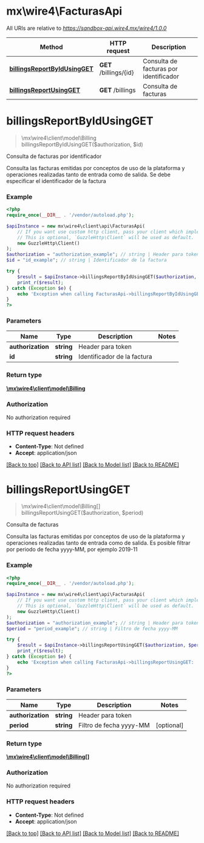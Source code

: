 # mx\wire4\FacturasApi

All URIs are relative to *https://sandbox-api.wire4.mx/wire4/1.0.0*

Method | HTTP request | Description
------------- | ------------- | -------------
[**billingsReportByIdUsingGET**](FacturasApi.md#billingsreportbyidusingget) | **GET** /billings/{id} | Consulta de facturas por identificador
[**billingsReportUsingGET**](FacturasApi.md#billingsreportusingget) | **GET** /billings | Consulta de facturas

# **billingsReportByIdUsingGET**
> \mx\wire4\client\model\Billing billingsReportByIdUsingGET($authorization, $id)

Consulta de facturas por identificador

Consulta las facturas emitidas por conceptos de uso de la plataforma y operaciones realizadas tanto de entrada como de salida. Se debe especificar el identificador de la factura

### Example
```php
<?php
require_once(__DIR__ . '/vendor/autoload.php');

$apiInstance = new mx\wire4\client\api\FacturasApi(
    // If you want use custom http client, pass your client which implements `GuzzleHttp\ClientInterface`.
    // This is optional, `GuzzleHttp\Client` will be used as default.
    new GuzzleHttp\Client()
);
$authorization = "authorization_example"; // string | Header para token
$id = "id_example"; // string | Identificador de la factura

try {
    $result = $apiInstance->billingsReportByIdUsingGET($authorization, $id);
    print_r($result);
} catch (Exception $e) {
    echo 'Exception when calling FacturasApi->billingsReportByIdUsingGET: ', $e->getMessage(), PHP_EOL;
}
?>
```

### Parameters

Name | Type | Description  | Notes
------------- | ------------- | ------------- | -------------
 **authorization** | **string**| Header para token |
 **id** | **string**| Identificador de la factura |

### Return type

[**\mx\wire4\client\model\Billing**](../Model/Billing.md)

### Authorization

No authorization required

### HTTP request headers

 - **Content-Type**: Not defined
 - **Accept**: application/json

[[Back to top]](#) [[Back to API list]](../../README.md#documentation-for-api-endpoints) [[Back to Model list]](../../README.md#documentation-for-models) [[Back to README]](../../README.md)

# **billingsReportUsingGET**
> \mx\wire4\client\model\Billing[] billingsReportUsingGET($authorization, $period)

Consulta de facturas

Consulta las facturas emitidas por conceptos de uso de la plataforma y operaciones realizadas tanto de entrada como de salida. Es posible filtrar por periodo de fecha yyyy-MM, por ejemplo 2019-11

### Example
```php
<?php
require_once(__DIR__ . '/vendor/autoload.php');

$apiInstance = new mx\wire4\client\api\FacturasApi(
    // If you want use custom http client, pass your client which implements `GuzzleHttp\ClientInterface`.
    // This is optional, `GuzzleHttp\Client` will be used as default.
    new GuzzleHttp\Client()
);
$authorization = "authorization_example"; // string | Header para token
$period = "period_example"; // string | Filtro de fecha yyyy-MM

try {
    $result = $apiInstance->billingsReportUsingGET($authorization, $period);
    print_r($result);
} catch (Exception $e) {
    echo 'Exception when calling FacturasApi->billingsReportUsingGET: ', $e->getMessage(), PHP_EOL;
}
?>
```

### Parameters

Name | Type | Description  | Notes
------------- | ------------- | ------------- | -------------
 **authorization** | **string**| Header para token |
 **period** | **string**| Filtro de fecha yyyy-MM | [optional]

### Return type

[**\mx\wire4\client\model\Billing[]**](../Model/Billing.md)

### Authorization

No authorization required

### HTTP request headers

 - **Content-Type**: Not defined
 - **Accept**: application/json

[[Back to top]](#) [[Back to API list]](../../README.md#documentation-for-api-endpoints) [[Back to Model list]](../../README.md#documentation-for-models) [[Back to README]](../../README.md)

